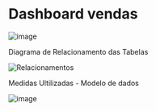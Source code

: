 # Dashboard vendas

![image](https://github.com/pmachadocode/dashboard_vendas/assets/49794067/416f38b9-2dce-4434-8e98-fbb3a4bd8476)

Diagrama de Relacionamento das Tabelas

![Relacionamentos](https://github.com/pmachadocode/dashboard_vendas/assets/49794067/f9b0d594-0ac6-4b78-b7ed-eef9c4008b99)

Medidas Ultilizadas - Modelo de dados

![image](https://github.com/pmachadocode/dashboard_vendas/assets/49794067/0cb9b87a-18b1-4b68-8a06-9cb2d7307d51)

